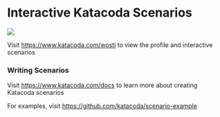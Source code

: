# Interactive Katacoda Scenarios

[![](http://shields.katacoda.com/katacoda/wosti/count.svg)](https://www.katacoda.com/wosti "Get your profile on Katacoda.com")

Visit https://www.katacoda.com/wosti to view the profile and interactive scenarios

### Writing Scenarios
Visit https://www.katacoda.com/docs to learn more about creating Katacoda scenarios

For examples, visit https://github.com/katacoda/scenario-example
